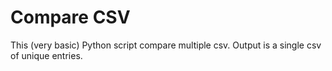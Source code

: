 # Compare CSV
This (very basic) Python script compare multiple csv. Output is a single csv of unique entries.
